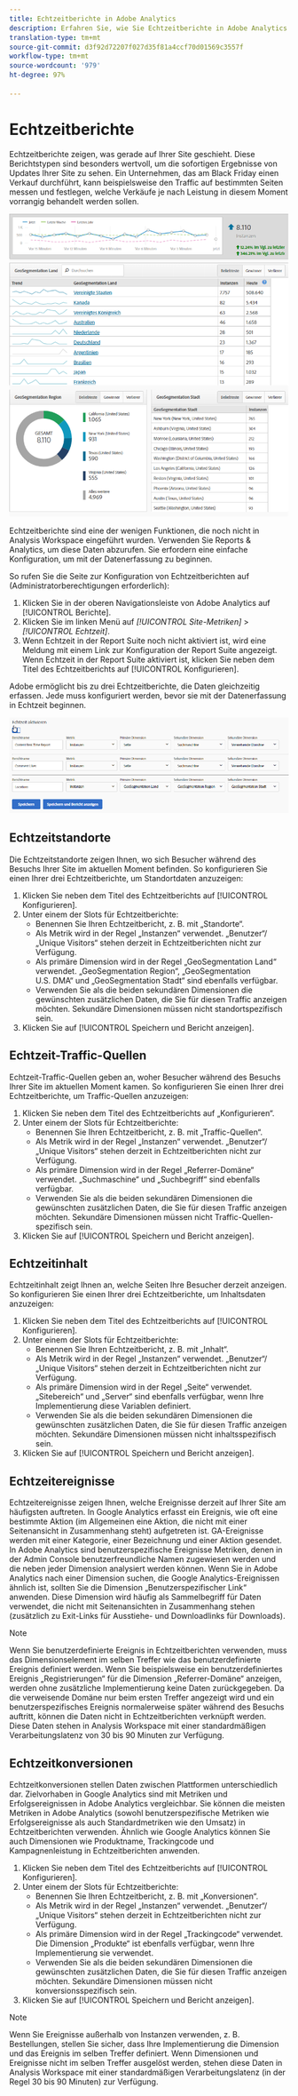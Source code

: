 ```yaml
---
title: Echtzeitberichte in Adobe Analytics
description: Erfahren Sie, wie Sie Echtzeitberichte in Adobe Analytics abrufen, die auf Anwender ausgerichtet sind, die mit Google Analytics besser vertraut sind.
translation-type: tm+mt
source-git-commit: d3f92d72207f027d35f81a4ccf70d01569c3557f
workflow-type: tm+mt
source-wordcount: '979'
ht-degree: 97%

---
```



# Echtzeitberichte

Echtzeitberichte zeigen, was gerade auf Ihrer Site geschieht. Diese Berichtstypen sind besonders wertvoll, um die sofortigen Ergebnisse von Updates Ihrer Site zu sehen. Ein Unternehmen, das am Black Friday einen Verkauf durchführt, kann beispielsweise den Traffic auf bestimmten Seiten messen und festlegen, welche Verkäufe je nach Leistung in diesem Moment vorrangig behandelt werden sollen.

![Echtzeitbericht](/help/technotes/ga-to-aa/assets/realtime.png)

Echtzeitberichte sind eine der wenigen Funktionen, die noch nicht in Analysis Workspace eingeführt wurden. Verwenden Sie Reports &amp; Analytics, um diese Daten abzurufen. Sie erfordern eine einfache Konfiguration, um mit der Datenerfassung zu beginnen.

So rufen Sie die Seite zur Konfiguration von Echtzeitberichten auf (Administratorberechtigungen erforderlich):

1. Klicken Sie in der oberen Navigationsleiste von Adobe Analytics auf [!UICONTROL Berichte].
2. Klicken Sie im linken Menü auf *[!UICONTROL Site-Metriken]* > *[!UICONTROL Echtzeit]*.
3. Wenn Echtzeit in der Report Suite noch nicht aktiviert ist, wird eine Meldung mit einem Link zur Konfiguration der Report Suite angezeigt. Wenn Echtzeit in der Report Suite aktiviert ist, klicken Sie neben dem Titel des Echtzeitberichts auf [!UICONTROL Konfigurieren].

Adobe ermöglicht bis zu drei Echtzeitberichte, die Daten gleichzeitig erfassen. Jede muss konfiguriert werden, bevor sie mit der Datenerfassung in Echtzeit beginnen.

![Konfiguration von Echtzeitberichten](/help/technotes/ga-to-aa/assets/realtime_config.png)

## Echtzeitstandorte

Die Echtzeitstandorte zeigen Ihnen, wo sich Besucher während des Besuchs Ihrer Site im aktuellen Moment befinden. So konfigurieren Sie einen Ihrer drei Echtzeitberichte, um Standortdaten anzuzeigen:

1. Klicken Sie neben dem Titel des Echtzeitberichts auf [!UICONTROL Konfigurieren].
2. Unter einem der Slots für Echtzeitberichte:
   * Benennen Sie Ihren Echtzeitbericht, z. B. mit „Standorte“.
   * Als Metrik wird in der Regel „Instanzen“ verwendet. „Benutzer“/„Unique Visitors“ stehen derzeit in Echtzeitberichten nicht zur Verfügung.
   * Als primäre Dimension wird in der Regel „GeoSegmentation Land“ verwendet. „GeoSegmentation Region“, „GeoSegmentation U.S. DMA“ und „GeoSegmentation Stadt“ sind ebenfalls verfügbar.
   * Verwenden Sie als die beiden sekundären Dimensionen die gewünschten zusätzlichen Daten, die Sie für diesen Traffic anzeigen möchten. Sekundäre Dimensionen müssen nicht standortspezifisch sein.
3. Klicken Sie auf [!UICONTROL Speichern und Bericht anzeigen].

## Echtzeit-Traffic-Quellen

Echtzeit-Traffic-Quellen geben an, woher Besucher während des Besuchs Ihrer Site im aktuellen Moment kamen. So konfigurieren Sie einen Ihrer drei Echtzeitberichte, um Traffic-Quellen anzuzeigen:

1. Klicken Sie neben dem Titel des Echtzeitberichts auf „Konfigurieren“.
2. Unter einem der Slots für Echtzeitberichte:
   * Benennen Sie Ihren Echtzeitbericht, z. B. mit „Traffic-Quellen“.
   * Als Metrik wird in der Regel „Instanzen“ verwendet. „Benutzer“/„Unique Visitors“ stehen derzeit in Echtzeitberichten nicht zur Verfügung.
   * Als primäre Dimension wird in der Regel „Referrer-Domäne“ verwendet. „Suchmaschine“ und „Suchbegriff“ sind ebenfalls verfügbar.
   * Verwenden Sie als die beiden sekundären Dimensionen die gewünschten zusätzlichen Daten, die Sie für diesen Traffic anzeigen möchten. Sekundäre Dimensionen müssen nicht Traffic-Quellen-spezifisch sein.
3. Klicken Sie auf [!UICONTROL Speichern und Bericht anzeigen].

## Echtzeitinhalt

Echtzeitinhalt zeigt Ihnen an, welche Seiten Ihre Besucher derzeit anzeigen. So konfigurieren Sie einen Ihrer drei Echtzeitberichte, um Inhaltsdaten anzuzeigen:

1. Klicken Sie neben dem Titel des Echtzeitberichts auf [!UICONTROL Konfigurieren].
2. Unter einem der Slots für Echtzeitberichte:
   * Benennen Sie Ihren Echtzeitbericht, z. B. mit „Inhalt“.
   * Als Metrik wird in der Regel „Instanzen“ verwendet. „Benutzer“/„Unique Visitors“ stehen derzeit in Echtzeitberichten nicht zur Verfügung.
   * Als primäre Dimension wird in der Regel „Seite“ verwendet. „Sitebereich“ und „Server“ sind ebenfalls verfügbar, wenn Ihre Implementierung diese Variablen definiert.
   * Verwenden Sie als die beiden sekundären Dimensionen die gewünschten zusätzlichen Daten, die Sie für diesen Traffic anzeigen möchten. Sekundäre Dimensionen müssen nicht inhaltsspezifisch sein.
3. Klicken Sie auf [!UICONTROL Speichern und Bericht anzeigen].

## Echtzeitereignisse

Echtzeitereignisse zeigen Ihnen, welche Ereignisse derzeit auf Ihrer Site am häufigsten auftreten. In Google Analytics erfasst ein Ereignis, wie oft eine bestimmte Aktion (im Allgemeinen eine Aktion, die nicht mit einer Seitenansicht in Zusammenhang steht) aufgetreten ist. GA-Ereignisse werden mit einer Kategorie, einer Bezeichnung und einer Aktion gesendet. In Adobe Analytics sind benutzerspezifische Ereignisse Metriken, denen in der Admin Console benutzerfreundliche Namen zugewiesen werden und die neben jeder Dimension analysiert werden können. Wenn Sie in Adobe Analytics nach einer Dimension suchen, die Google Analytics-Ereignissen ähnlich ist, sollten Sie die Dimension „Benutzerspezifischer Link“ anwenden. Diese Dimension wird häufig als Sammelbegriff für Daten verwendet, die nicht mit Seitenansichten in Zusammenhang stehen (zusätzlich zu Exit-Links für Ausstiehe- und Downloadlinks für Downloads).

>[!NOTE]
>
>Wenn Sie benutzerdefinierte Ereignis in Echtzeitberichten verwenden, muss das Dimensionselement im selben Treffer wie das benutzerdefinierte Ereignis definiert werden. Wenn Sie beispielsweise ein benutzerdefiniertes Ereignis „Registrierungen“ für die Dimension „Referrer-Domäne“ anzeigen, werden ohne zusätzliche Implementierung keine Daten zurückgegeben. Da die verweisende Domäne nur beim ersten Treffer angezeigt wird und ein benutzerspezifisches Ereignis normalerweise später während des Besuchs auftritt, können die Daten nicht in Echtzeitberichten verknüpft werden. Diese Daten stehen in Analysis Workspace mit einer standardmäßigen Verarbeitungslatenz von 30 bis 90 Minuten zur Verfügung.

## Echtzeitkonversionen

Echtzeitkonversionen stellen Daten zwischen Plattformen unterschiedlich dar. Zielvorhaben in Google Analytics sind mit Metriken und Erfolgsereignissen in Adobe Analytics vergleichbar. Sie können die meisten Metriken in Adobe Analytics (sowohl benutzerspezifische Metriken wie Erfolgsereignisse als auch Standardmetriken wie den Umsatz) in Echtzeitberichten verwenden. Ähnlich wie Google Analytics können Sie auch Dimensionen wie Produktname, Trackingcode und Kampagnenleistung in Echtzeitberichten anwenden.

1. Klicken Sie neben dem Titel des Echtzeitberichts auf [!UICONTROL Konfigurieren].
2. Unter einem der Slots für Echtzeitberichte:
   * Benennen Sie Ihren Echtzeitbericht, z. B. mit „Konversionen“.
   * Als Metrik wird in der Regel „Instanzen“ verwendet. „Benutzer“/„Unique Visitors“ stehen derzeit in Echtzeitberichten nicht zur Verfügung.
   * Als primäre Dimension wird in der Regel „Trackingcode“ verwendet. Die Dimension „Produkte“ ist ebenfalls verfügbar, wenn Ihre Implementierung sie verwendet.
   * Verwenden Sie als die beiden sekundären Dimensionen die gewünschten zusätzlichen Daten, die Sie für diesen Traffic anzeigen möchten. Sekundäre Dimensionen müssen nicht konversionsspezifisch sein.
3. Klicken Sie auf [!UICONTROL Speichern und Bericht anzeigen].

>[!NOTE]
>
>Wenn Sie Ereignisse außerhalb von Instanzen verwenden, z. B. Bestellungen, stellen Sie sicher, dass Ihre Implementierung die Dimension und das Ereignis im selben Treffer definiert. Wenn Dimensionen und Ereignisse nicht im selben Treffer ausgelöst werden, stehen diese Daten in Analysis Workspace mit einer standardmäßigen Verarbeitungslatenz (in der Regel 30 bis 90 Minuten) zur Verfügung.
